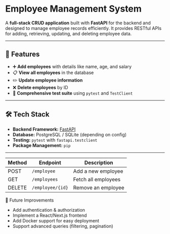 # Employee Management System

A **full-stack CRUD application** built with **FastAPI** for the backend and designed to manage employee records efficiently. It provides RESTful APIs for adding, retrieving, updating, and deleting employee data.

---

## 🚀 Features

- ➕ **Add employees** with details like name, age, and salary  
- 📋 **View all employees** in the database  
- ✏️ **Update employee information**  
- ❌ **Delete employees** by ID  
- 🧪 **Comprehensive test suite** using `pytest` and `TestClient`  

---

## 🛠️ Tech Stack

- **Backend Framework:** [FastAPI](https://fastapi.tiangolo.com/)  
- **Database:** PostgreSQL / SQLite (depending on config)  
- **Testing:** `pytest` with `fastapi.testclient`  
- **Package Management:** `pip`  

---

| Method | Endpoint         | Description                |
| ------ | ---------------- | -------------------------- |
| POST   | `/employee`      | Add a new employee         |
| GET    | `/employees`     | Fetch all employees        |
| DELETE | `/employee/{id}` | Remove an employee         |

🌟 Future Improvements

- Add authentication & authorization
- Implement a React/Next.js frontend
- Add Docker support for easy deployment
- Support advanced queries (filtering, pagination)

